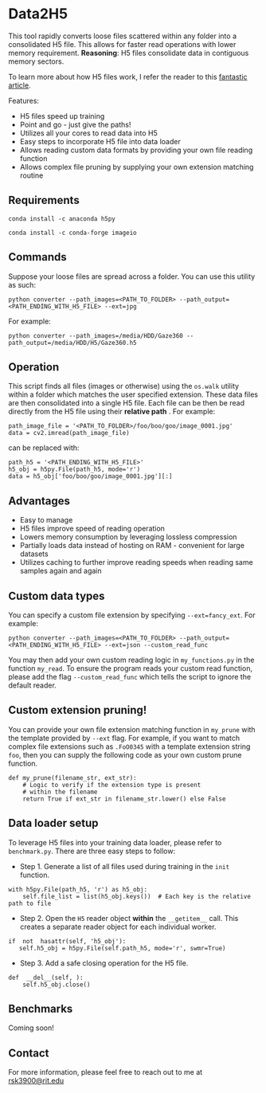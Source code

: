 
# Data2H5

This tool rapidly converts loose files scattered within any folder into a consolidated H5 file. This allows for faster read operations with lower memory requirement.
**Reasoning**: H5 files consolidate data in contiguous memory sectors. 

To learn more about how H5 files work, I refer the reader to this [fantastic article](https://www.oreilly.com/library/view/python-and-hdf5/9781491944981/ch04.html).

Features:
* H5 files speed up training
* Point and go - just give the paths!
* Utilizes all your cores to read data into H5
* Easy steps to incorporate H5 file into data loader
* Allows reading custom data formats by providing your own file reading function
* Allows complex file pruning by supplying your own extension matching routine

## Requirements

`conda install -c anaconda h5py`

`conda install -c conda-forge imageio`

## Commands

Suppose your loose files are spread across a folder. You can use this utility as such:

`python converter --path_images=<PATH_TO_FOLDER> --path_output=<PATH_ENDING_WITH_H5_FILE> --ext=jpg`

For example:

`python converter --path_images=/media/HDD/Gaze360 --path_output=/media/HDD/H5/Gaze360.h5`

## Operation

This script finds all files (images or otherwise) using the `os.walk` utility within a folder which matches the user specified extension. These data files are then consolidated into a single H5 file. Each file can be then be read directly from the H5 file using their **relative path** .
For example:

```
path_image_file = '<PATH_TO_FOLDER>/foo/boo/goo/image_0001.jpg'
data = cv2.imread(path_image_file)
```

can be replaced with:

```
path_h5 = '<PATH_ENDING_WITH_H5_FILE>'
h5_obj = h5py.File(path_h5, mode='r')
data = h5_obj['foo/boo/goo/image_0001.jpg'][:]
```

## Advantages
* Easy to manage
* H5 files improve speed of reading operation
* Lowers memory consumption by leveraging lossless compression
* Partially loads data instead of hosting on RAM - convenient for large datasets
* Utilizes caching to further improve reading speeds when reading same samples again and again

## Custom data types

You can specify a custom file extension by specifying `--ext=fancy_ext`. For example:

`python converter --path_images=<PATH_TO_FOLDER> --path_output=<PATH_ENDING_WITH_H5_FILE> --ext=json --custom_read_func`

You may then add your own custom reading logic in `my_functions.py` in the function `my_read`. To ensure the program reads your custom read function, please add the flag `--custom_read_func` which tells the script to ignore the default reader.

## Custom extension pruning!

You can provide your own file extension matching function in `my_prune` with the template provided by `--ext` flag. For example, if you want to match complex file extensions such as `.FoO0345` with a template extension string `foo`, then you can supply the following code as your own custom prune function.

```
def my_prune(filename_str, ext_str):
    # Logic to verify if the extension type is present
    # within the filename
    return True if ext_str in filename_str.lower() else False
```

## Data loader setup

To leverage H5 files into your training data loader, please refer to `benchmark.py`. There are three easy steps to follow:

* Step 1. Generate a list of all files used during training in the `init` function.
```
with h5py.File(path_h5, 'r') as h5_obj:
    self.file_list = list(h5_obj.keys())  # Each key is the relative path to file
```
* Step 2. Open the `H5` reader object **within** the `__getitem__` call. This creates a separate reader object for each individual worker.
```
if  not  hasattr(self, 'h5_obj'):
   self.h5_obj = h5py.File(self.path_h5, mode='r', swmr=True)
```
* Step 3. Add a safe closing operation for the H5 file.
```
def  __del__(self, ):
    self.h5_obj.close()
```
## Benchmarks

Coming soon!

## Contact

For more information, please feel free to reach out to me at rsk3900@rit.edu